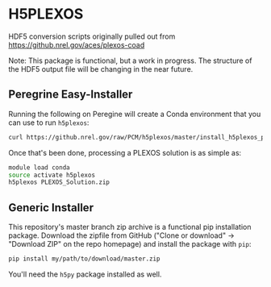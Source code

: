 # H5PLEXOS

HDF5 conversion scripts originally pulled out from https://github.nrel.gov/aces/plexos-coad

Note: This package is functional, but a work in progress. The structure of the HDF5 output file will be changing in the near future.

## Peregrine Easy-Installer

Running the following on Peregine will create a Conda environment that you can use to run `h5plexos`:

```sh
curl https://github.nrel.gov/raw/PCM/h5plexos/master/install_h5plexos_peregrine.sh | sh
```

Once that's been done, processing a PLEXOS solution is as simple as:

```sh
module load conda
source activate h5plexos
h5plexos PLEXOS_Solution.zip
```

## Generic Installer

This repository's master branch zip archive is a functional pip installation package. Download the zipfile from GitHub ("Clone or download" -> "Download ZIP" on the repo homepage) and install the package with `pip`:

```sh
pip install my/path/to/download/master.zip
```

You'll need the `h5py` package installed as well.
